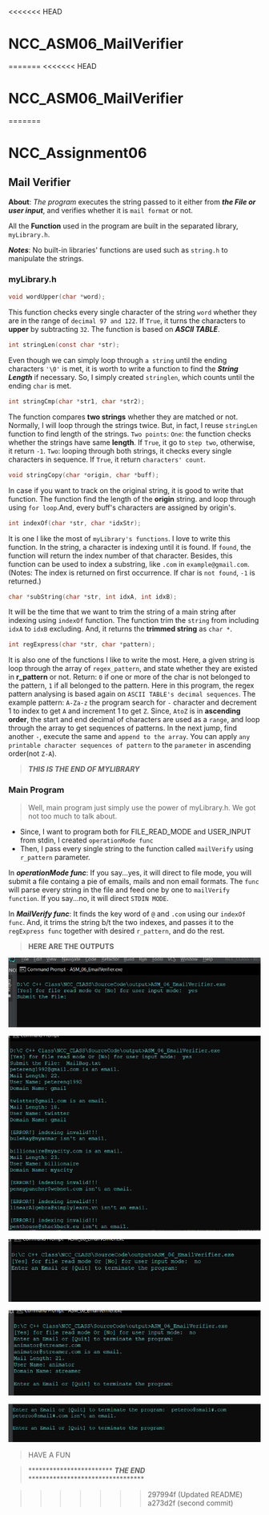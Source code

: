 <<<<<<< HEAD
# NCC_ASM06_MailVerifier
=======
<<<<<<< HEAD
# NCC_ASM06_MailVerifier
=======
# NCC_Assignment06
## Mail Verifier
**About**: *The program* executes the string passed to it either from **_the File or user input_**, and verifies whether it is `mail format` or not.

All the **Function** used in the program are built in the separated library, `myLibrary.h`. 

***Notes***: No built-in libraries' functions are used such as `string.h` to manipulate the strings.

### myLibrary.h
```c
void wordUpper(char *word);
```
This function checks every single character of the string `word` whether they are in the range of `decimal 97 and 122`.
If `True`, it turns the characters to **upper** by subtracting `32`.
The function is based on ***ASCII TABLE***.
```c
int stringLen(const char *str);
```
Even though we can simply loop through `a string` until the ending characters `'\0'` is met,
it is worth to write a function to find the ***String Length*** if necessary.
So, I simply created `stringlen`, which counts until the ending `char` is met.
```c
int stringCmp(char *str1, char *str2);
```
The function compares **two strings** whether they are matched or not.
Normally, I will loop through the strings twice. But, in fact, I reuse `stringLen` function to find length of the strings.
`Two points`: `One`: the function checks whether the strings have same **length**.
If `True`, it go to `step two`, otherwise, it return `-1`.
`Two`: looping through both strings, it checks every single characters in sequence.
If `True`, it return `characters' count`.
```c
void stringCopy(char *origin, char *buff);
```
In case if you want to track on the original string, it is good to write that function.
The function find the length of the **origin** string. and loop through using `for loop`.And,
every buff's characters are assigned by origin's.
```c
int indexOf(char *str, char *idxStr);
```
It is one I like the most of `myLibrary's functions`. 
I love to write this function. In the string, a character is indexing until it is found.
If `found`, the function will return the index number of that character.
Besides, this function can be used to index a substring, like `.com` in `example@gmail.com`.
(Notes: The index is returned on first occurrence. If char is `not found`,
`-1` is returned.)
```c
char *subString(char *str, int idxA, int idxB);
```
It will be the time that we want to trim the string of a main string after indexing using `indexOf` function.
The function trim the `string` from including `idxA` to `idxB` excluding.
And, it returns the **trimmed string** as `char *`.
```c
int regExpress(char *str, char *pattern);
```
It is also one of the functions I like to write the most. Here, a given string
is loop through the array of `regex_pattern`, and state whether they are existed
in **r_pattern** or not. Return: `0` if one or more of the char is not belonged to the pattern, `1`
if all belonged to the pattern.
Here in this program, the regex pattern analysing is based again on `ASCII TABLE's decimal sequences`.
The example pattern: `A-Za-z` the program search for `-` character and decrement 1 to index to get `A` and increment 1
to get `Z`. Since, `AtoZ` is in **ascending order**, the start and end decimal of characters
are used as a `range`, and loop through the array to get sequences of patterns.
In the next jump, find another `-`, execute the same and `append to the array`.
You can apply `any printable character sequences of pattern` to the `parameter` in ascending order(not `Z-A`).
> **_THIS IS THE END OF MYLIBRARY_**

### Main Program
> Well, main program just simply use the power of myLibrary.h.
> We got not too much to talk about.

* Since, I want to program both for FILE_READ_MODE and USER_INPUT from stdin, I created ``operationMode func``
* Then, I pass every single string to the function called ``mailVerify`` using `r_pattern` parameter.

In ***operationMode func***:
If you say...yes, it will direct to file mode, you will submit a file containg a pie of
emails, mails and non email formats.
The `func` will parse every string in the file and feed one by one to `mailVerify function`.
If you say...no, it will direct `STDIN MODE`.

In ***MailVerify func***:
It finds the key word of `@` and `.com` using our `indexOf func`.
And, it trims the string b/t the two indexes, and passes it to the  
`regExpress func` together with desired `r_pattern`, and do the rest.

>**HERE ARE THE OUTPUTS**

![img1](images/Capture1.PNG)

![img2](images/Capture2.PNG)

![img3](images/Capture3.PNG)

![img4](images/Capture4.PNG)

![img5](images/Capture5.PNG)

> HAVE A FUN 

> ************************ **_THE END_** *********************************

>>>>>>> 297994f (Updated README)
>>>>>>> a273d2f (second commit)
